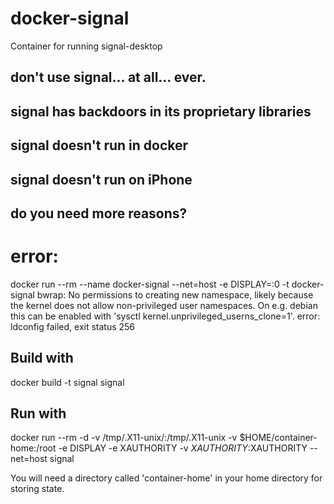 # docker-signal
Container for running signal-desktop

## don't use signal... at all... ever.
## signal has backdoors in its proprietary libraries
## signal doesn't run in docker
## signal doesn't run on iPhone
## do you need more reasons?

# error:
docker run --rm --name docker-signal --net=host -e DISPLAY=:0 -t docker-signal
bwrap: No permissions to creating new namespace, likely because the kernel does not allow non-privileged user namespaces. On e.g. debian this can be enabled with 'sysctl kernel.unprivileged_userns_clone=1'.
error: ldconfig failed, exit status 256

## Build with
docker build -t signal signal

## Run with
docker run --rm -d -v /tmp/.X11-unix/:/tmp/.X11-unix -v $HOME/container-home:/root -e DISPLAY -e XAUTHORITY -v $XAUTHORITY:$XAUTHORITY --net=host signal

You will need a directory called 'container-home' in your home directory
for storing state.
